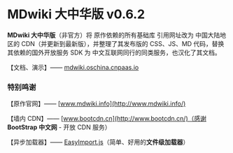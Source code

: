 # MDwiki 大中华版  v0.6.2

**MDwiki 大中华版**（非官方）将 原作依赖的所有基础库 引用网址改为 中国大陆地区的 CDN（并更新到最新版），并整理了其发布版的 CSS、JS、MD 代码，替换其依赖的国外开放服务 SDK 为 中文互联网同行的同类服务，也汉化了其文档。

【文档、演示】—— [mdwiki.oschina.cnpaas.io](http://mdwiki.oschina.cnpaas.io/)

### 特别鸣谢

【原作官网】—— [www.mdwiki.info](http://www.mdwiki.info/)

【墙内 CDN】—— [www.bootcdn.cn](http://www.bootcdn.cn/)（感谢 **BootStrap 中文网** - 开放 CDN 服务）

【异步加载器】—— [EasyImport.js](http://git.oschina.net/Tech_Query/EasyImport.js)（简单、好用的**文件级加载器**）